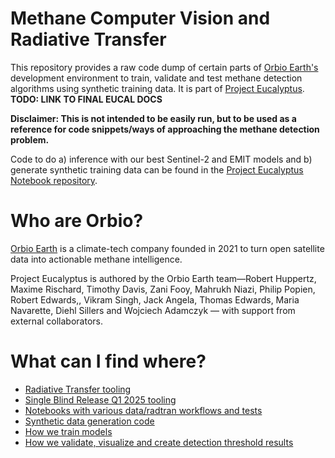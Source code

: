 # Methane Computer Vision and Radiative Transfer

This repository provides a raw code dump of certain parts of [Orbio Earth's](https://www.orbio.earth/) development environment to train, validate and test methane detection algorithms using synthetic training data. It is part of [Project Eucalyptus](TODO). **TODO: LINK TO FINAL EUCAL DOCS**

**Disclaimer: This is not intended to be easily run, but to be used as a reference for code snippets/ways of approaching the methane detection problem.**

Code to do a) inference with our best Sentinel-2 and EMIT models and b) generate synthetic training data can be found in the [Project Eucalyptus Notebook repository](https://github.com/Orbio-Earth/Project-Eucalyptus).


# Who are Orbio?
[Orbio Earth](https://www.orbio.earth/) is a climate-tech company founded in 2021 to turn open satellite data into actionable methane intelligence.

Project Eucalyptus is authored by the Orbio Earth team—Robert Huppertz, Maxime Rischard, Timothy Davis, Zani Fooy, Mahrukh Niazi, Philip Popien, Robert Edwards,, Vikram Singh, Jack Angela, Thomas Edwards, Maria Navarette, Diehl Sillers and Wojciech Adamczyk — with support from external collaborators.

# What can I find where?
- [Radiative Transfer tooling](radtran/README.md)
- [Single Blind Release Q1 2025 tooling](methane-cv/sbr_2025/)
- [Notebooks with various data/radtran workflows and tests](methane-cv/notebooks/)
- [Synthetic data generation code](methane-cv/src/data/)
- [How we train models](methane-cv/src/training/training_script.py)
- [How we validate, visualize and create detection threshold results](methane-cv/src/validation)
